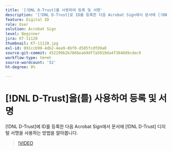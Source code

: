 ```yaml
---
title: '[!DNL D-Trust]를 사용하여 등록 및 서명'
description: '[!DNL D-Trust]로 ID를 등록한 다음 Acrobat Sign에서 문서에 [!DNL D-Trust] 디지털 서명을 사용하는 방법을 알아봅니다'
feature: Digital ID
role: User
solution: Acrobat Sign
level: Beginner
jira: KT-11120
thumbnail: KT-11120.jpg
exl-id: 091ccb98-4db2-4ea9-8bf0-d585fcdfd9a0
source-git-commit: 452299b2b786beab9df7a5019da4f3840d9cdec9
workflow-type: tm+mt
source-wordcount: '52'
ht-degree: 0%

---
```


# [!DNL D-Trust]을(를) 사용하여 등록 및 서명

[!DNL D-Trust]에 ID를 등록한 다음 Acrobat Sign에서 문서에 [!DNL D-Trust] 디지털 서명을 사용하는 방법을 알아봅니다.

>[!VIDEO](https://video.tv.adobe.com/v/3410193?quality=12&learn=on&hidetitle=true)
